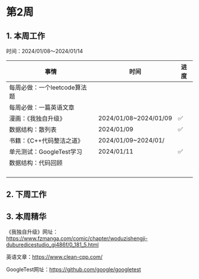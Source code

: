 # 第2周

## 1. 本周工作

时间：2024/01/08～2024/01/14

| 事情                         | 时间                  | 进度 |
| ---------------------------- | --------------------- | ---- |
| 每周必做：一个leetcode算法题 |                       |      |
| 每周必做：一篇英语文章       |                       |      |
| 漫画：《我独自升级》         | 2024/01/08~2024/01/09 | ✅    |
| 数据结构：散列表             | 2024/01/09            | ✅    |
| 书籍：《C++代码整洁之道》    | 2024/01/09~2024/01/   |      |
| 单元测试：GoogleTest学习     | 2024/01/11            | ✅    |
| 数据结构：代码回顾           |                       |      |
|                              |                       |      |
|                              |                       |      |
|                              |                       |      |
|                              |                       |      |

## 2. 下周工作

## 3. 本周精华

《我独自升级》网址：https://www.fzmanga.com/comic/chapter/woduzishengji-duburedicestudio_gi486f/0_181_5.html

英语文章：https://www.clean-cpp.com/

GoogleTest网址：https://github.com/google/googletest


